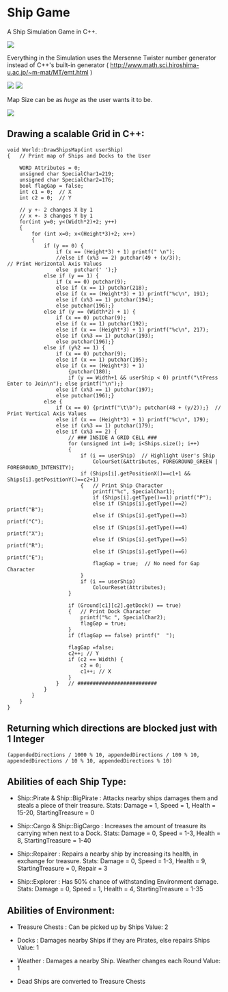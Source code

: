 # Ship Game

A Ship Simulation Game in C++.

<img src="https://raw.githubusercontent.com/kardakis/ShipSimulationGame/master/Screenshots/World_Resized.png">

Everything in the Simulation uses the Mersenne Twister number generator instead of C++'s built-in generator ( http://www.math.sci.hiroshima-u.ac.jp/~m-mat/MT/emt.html )


<img src="https://raw.githubusercontent.com/kardakis/ShipSimulationGame/master/Screenshots/Stats_Resized.png">

<img src="https://raw.githubusercontent.com/kardakis/ShipSimulationGame/master/Screenshots/Map_Resized.png">

Map Size can be as *huge* as the user wants it to be.

<img src="https://raw.githubusercontent.com/kardakis/ShipSimulationGame/master/Screenshots/BigWorld.png">


## Drawing a scalable Grid in C++:

```
void World::DrawShipsMap(int userShip)
{	// Print map of Ships and Docks to the User

	WORD Attributes = 0;
	unsigned char SpecialChar1=219;
	unsigned char SpecialChar2=176;
	bool flagGap = false;
	int c1 = 0;  // X
	int c2 = 0;  // Y

	// y +- 2 changes X by 1
	// x +- 3 changes Y by 1
	for(int y=0; y<(Width*2)+2; y++)
	{
		for (int x=0; x<(Height*3)+2; x++)
		{
			if (y == 0) {
				if (x == (Height*3) + 1) printf(" \n");
				//else if (x%3 == 2) putchar(49 + (x/3));            // Print Horizontal Axis Values
				else  putchar(' ');}
			else if (y == 1) {
				if (x == 0) putchar(9);
				else if (x == 1) putchar(218);
				else if (x == (Height*3) + 1) printf("%c\n", 191);
				else if (x%3 == 1) putchar(194);
				else putchar(196);}
			else if (y == (Width*2) + 1) {
				if (x == 0) putchar(9);
				else if (x == 1) putchar(192);
				else if (x == (Height*3) + 1) printf("%c\n", 217);
				else if (x%3 == 1) putchar(193);
				else putchar(196);}
			else if (y%2 == 1) {
				if (x == 0) putchar(9);
				else if (x == 1) putchar(195);
				else if (x == (Height*3) + 1) 
					{putchar(180);
					if (y == Width+1 && userShip < 0) printf("\tPress Enter to Join\n"); else printf("\n");}
				else if (x%3 == 1) putchar(197);
				else putchar(196);}
			else {
				if (x == 0) {printf("\t\b"); putchar(48 + (y/2));}  // Print Vertical Axis Values
				else if (x == (Height*3) + 1) printf("%c\n", 179);
				else if (x%3 == 1) putchar(179);
				else if (x%3 == 2) {
					// ### INSIDE A GRID CELL ###
					for (unsigned int i=0; i<Ships.size(); i++)
					{
						if (i == userShip)  // Highlight User's Ship
							ColourSet(&Attributes, FOREGROUND_GREEN | FOREGROUND_INTENSITY);
						if (Ships[i].getPositionX()==c1+1 && Ships[i].getPositionY()==c2+1)
						{	// Print Ship Character
							printf("%c", SpecialChar1);                  
							if (Ships[i].getType()==1) printf("P");      
							else if (Ships[i].getType()==2) printf("B");
							else if (Ships[i].getType()==3) printf("C");
							else if (Ships[i].getType()==4) printf("X");
							else if (Ships[i].getType()==5) printf("R");
							else if (Ships[i].getType()==6) printf("E");
							flagGap = true;	 // No need for Gap Character
						}
						if (i == userShip)
							ColourReset(Attributes);
					}

					if (Ground[c1][c2].getDock() == true)
					{	// Print Dock Character
						printf("%c ", SpecialChar2);
						flagGap = true;
					}
					if (flagGap == false) printf("  ");
					
					flagGap =false;
					c2++; // Y
					if (c2 == Width) {
						c2 = 0;
						c1++; // X
					}
				}	// ##########################
			}
		}
	}
}
```


## Returning which directions are blocked just with 1 Integer    
  
```  
(appendedDirections / 1000 % 10, appendedDirections / 100 % 10, appendedDirections / 10 % 10, appendedDirections % 10)
```


## Abilities of each Ship Type:

* Ship::Pirate & Ship::BigPirate  :  Attacks nearby ships damages them and steals a piece of their treasure.
    Stats: Damage = 1, Speed = 1, Health = 15-20, StartingTreasure = 0 
    
* Ship::Cargo & Ship::BigCargo  :  Increases the amount of treasure its carrying when next to a Dock.
    Stats: Damage = 0, Speed = 1-3, Health = 8, StartingTreasure = 1-40

* Ship::Repairer  :  Repairs a nearby ship by increasing its health, in exchange for treasure.
    Stats: Damage = 0, Speed = 1-3, Health = 9, StartingTreasure = 0, Repair = 3

* Ship::Explorer  :  Has 50% chance of withstanding Environment damage.
    Stats: Damage = 0, Speed = 1, Health = 4, StartingTreasure = 1-35
   
   
## Abilities of Environment:

* Treasure Chests  :  Can be picked up by Ships
     Value: 2
* Docks  :  Damages nearby Ships if they are Pirates, else repairs Ships
     Value: 1
* Weather  :  Damages a nearby Ship. Weather changes each Round
     Value: 1
     
* Dead Ships are converted to Treasure Chests
